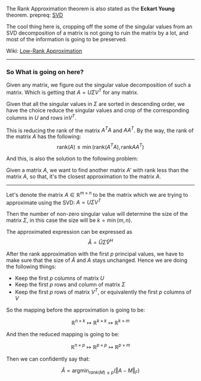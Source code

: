 The Rank Approximation theorem is also stated as the **Eckart Young** theorem. 
prepreq: [SVD](../Matrix%20Theory/Matrix%20Decomposition/SVD.md)

The cool thing here is, cropping off the some of the singular values from an SVD decomposition of a matrix is not going to ruin the matrix by a lot, and most of the information is going to be preserved. 

Wiki: [Low-Rank Approximation](https://www.wikiwand.com/en/Low-rank_approximation)

---

### So What is going on here? 

Given any matrix, we figure out the singular value decomposition of such a matrix. Which is getting that $A = U\Sigma V^T$ for any matrix. 

Given that all the singular values in $\Sigma$ are sorted in descending order, we have the choice reduce the singular values and crop of the corresponding columns in $U$ and rows in$V^T$. 

This is reducing the rank of the matrix $A^TA$ and $AA^T$. By the way, the rank of the matrix $A$ has the following: 
$$\text{rank}(A) \leq \min(\text{rank}(A^TA), \text{rank}AA^T)$$

And this, is also the solution to the following problem: 

Given a matrix $A$, we want to find another matrix $A'$ with rank less than the matrix $A$, so that, it's the closest approximation to the matrix $A$. 

---

Let's denote the matrix $A\in \mathbb{R}^{m\times n}$ to be the matrix which we are trying to approximate using the SVD: $A = U\Sigma V^T$

Then the number of non-zero singular value will determine the size of the matrix $\Sigma$, in this case the size will be $k = \min(m, n)$. 

The approximated expression can be expressed as $$\hat{A} = \hat{U}\hat{\Sigma}\hat{V}^H$$

After the rank approximation with the first $p$ principal values, we have to make sure that the size of $\hat{A}$ and $A$ stays unchanged. Hence we are doing the following things: 
* Keep the first $p$ columns of matrix $U$
* Keep the first $p$ rows and column of matrix $\Sigma$
* Keep the first $p$ rows of matrix $V^T$, or equivalently the first $p$ columns of $V$

So the mapping before the approximation is going to be: 

$$\mathbb{R}^{n\times k} \mapsto \mathbb{R}^{k\times k} \mapsto\mathbb{R}^{k\times m} $$

And then the reduced mapping is going to be: 

$$\mathbb{R}^{n\times p} \mapsto \mathbb{R}^{p\times p} \mapsto\mathbb{R}^{p\times m} $$

Then we can confidently say that: 

$$\hat{A} = \text{argmin}_{rank(M) \leq p}\left( \Vert A - M \Vert_F\right)$$
